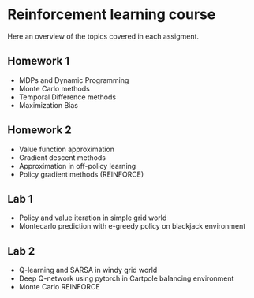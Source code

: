 # Reinforcement learning course
Here an overview of the topics covered in each assigment.

## Homework 1
- MDPs and Dynamic Programming
- Monte Carlo methods
- Temporal Difference methods
- Maximization Bias

## Homework 2
- Value function approximation
- Gradient descent methods
- Approximation in off-policy learning
- Policy gradient methods (REINFORCE)

## Lab 1
- Policy and value iteration in simple grid world
- Montecarlo prediction with e-greedy policy on blackjack environment

## Lab 2
- Q-learning and SARSA in windy grid world
- Deep Q-network using pytorch in Cartpole balancing environment
- Monte Carlo REINFORCE
